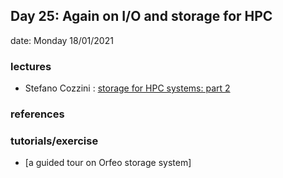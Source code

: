 ## Day 25:  Again on I/O and storage for HPC       

date: Monday 18/01/2021

### lectures
 - Stefano Cozzini : [storage for HPC systems: part 2](lecture11-Storage-for-HPC-part2.pdf)

### references

### tutorials/exercise
  - [a guided tour on Orfeo storage system] 
